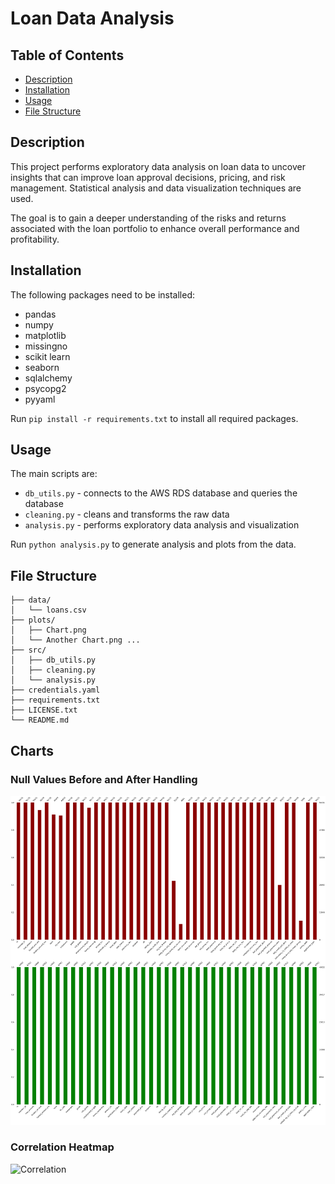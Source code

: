 # Loan Data Analysis

## Table of Contents

- [Description](#description)
- [Installation](#installation)
- [Usage](#usage)  
- [File Structure](#file-structure)

## Description

This project performs exploratory data analysis on loan data to uncover insights that can improve loan approval decisions, pricing, and risk management. Statistical analysis and data visualization techniques are used. 

The goal is to gain a deeper understanding of the risks and returns associated with the loan portfolio to enhance overall performance and profitability.

## Installation

The following packages need to be installed:
- pandas
- numpy
- matplotlib
- missingno
- scikit learn
- seaborn
- sqlalchemy
- psycopg2
- pyyaml

Run `pip install -r requirements.txt` to install all required packages.

## Usage

The main scripts are:

- `db_utils.py` - connects to the AWS RDS database and queries the database
- `cleaning.py` - cleans and transforms the raw data
- `analysis.py` - performs exploratory data analysis and visualization 

Run `python analysis.py` to generate analysis and plots from the data.

## File Structure
    
    ├── data/ 
    │   └── loans.csv  
    ├── plots/
    │   ├── Chart.png
    │   └── Another Chart.png ...
    ├── src/
    │   ├── db_utils.py
    │   ├── cleaning.py 
    │   └── analysis.py
    ├── credentials.yaml
    ├── requirements.txt
    ├── LICENSE.txt
    └── README.md

## Charts
### Null Values Before and After Handling
![Null Values](https://github.com/mathias-wb/exploratory-analysis/blob/master/plots/Null%20Values%20(Before%20and%20After%20Handling).png)
### Correlation Heatmap
![Correlation](https://github.com/mathias-wb/exploratory-analysis/assets/32803202/6a33c3bc-b306-4618-947d-1921df4343d4)
